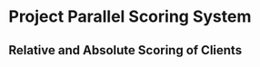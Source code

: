 Project Parallel Scoring System
===============================

Relative and Absolute Scoring of Clients 
----------------------------------------





